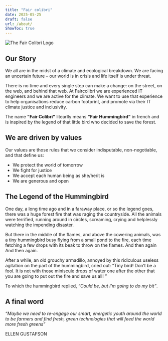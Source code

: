 ```yaml
---
title: "Fair colibri"
date: 2025-05-25
draft: false
url: /about/
ShowToc: true
---
```


![The Fair Colibri Logo](faircolibri-logo-text.png "The Fair Colibri Bird") 

## Our Story

We all are in the midst of a climate and ecological breakdown. We are facing an uncertain future – our world is in crisis and life itself is under threat. 

There is no time and every single step can make a change: on the street, on the web, and behind that web. At Faircolibri we are experienced IT engineers and we are active for the climate. We want to use that experience to help organisations reduce carbon footprint, and promote via their IT climate justice and inclusivity.

The name **"Fair Colibri"** litearlly means **"Fair Hummingbird"** in french and is inspired by the legend of that little bird who decided to save the forest. 

## We are driven by values

Our values ​​are those rules that we consider indisputable, non-negotiable, and that define us:
* We protect the world of tomorrow
* We fight for justice
* We accept each human being as she/he/it is
* We are generous and open

## The Legend of the Hummingbird

One day, a long time ago and in a faraway place, or so the legend goes, there was a huge forest fire that was raging the countryside. All the animals were terrified, running around in circles, screaming, crying and helplessly watching the impending disaster.

But there in the middle of the flames, and above the cowering animals, was a tiny hummingbird busy flying from a small pond to the fire, each time fetching a few drops with its beak to throw on the flames. And then again And then again.

After a while, an old grouchy armadillo, annoyed by this ridiculous useless agitation on the part of the hummingbird, cried out: “Tiny bird! Don’t be a fool. It is not with those miniscule drops of water one after the other that you are going to put out the fire and save us all! ”

To which the hummingbird replied, _“Could be, but I’m going to do my bit”_.

## A final word

_“Maybe we need to re-engage our smart, energetic youth around the world to be farmers and find fresh, green technologies that will feed the world more fresh greens”_

ELLEN GUSTAFSON

